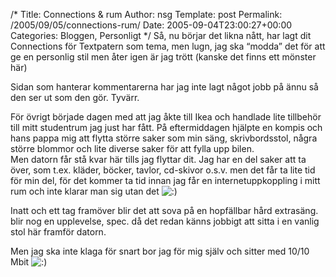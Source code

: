 /*
 Title: Connections &#038; rum
 Author: nsg
 Template: post
 Permalink: /2005/09/05/connections-rum/
 Date: 2005-09-04T23:00:27+00:00
 Categories: Bloggen, Personligt
*/
Så, nu börjar det likna nått, har lagt dit Connections för Textpatern som tema, men lugn, jag ska &#8220;modda&#8221; det för att ge en personlig stil men åter igen är jag trött (kanske det finns ett mönster här)

Sidan som hanterar kommentarerna har jag inte lagt något jobb på ännu så den ser ut som den gör. Tyvärr.

För övrigt började dagen med att jag åkte till Ikea och handlade lite tillbehör till mitt studentrum jag just har fått. På eftermiddagen hjälpte en kompis och hans pappa mig att flytta större saker som min säng, skrivbordsstol, några större blommor och lite diverse saker för att fylla upp bilen.  
Men datorn får stå kvar här tills jag flyttar dit. Jag har en del saker att ta över, som t.ex. kläder, böcker, tavlor, cd-skivor o.s.v. men det får ta lite tid för min del, för det kommer ta tid innan jag får en internetuppkoppling i mitt rum och inte klarar man sig utan det <img src="http://nsg.cc/wp-includes/images/smilies/icon_smile.gif" alt=":)" class="wp-smiley" /> 

Inatt och ett tag framöver blir det att sova på en hopfällbar hård extrasäng. blir nog en upplevelse, spec. då det redan känns jobbigt att sitta i en vanlig stol här framför datorn.

Men jag ska inte klaga för snart bor jag för mig själv och sitter med 10/10 Mbit <img src="http://nsg.cc/wp-includes/images/smilies/icon_smile.gif" alt=":)" class="wp-smiley" /> 

<small></small>